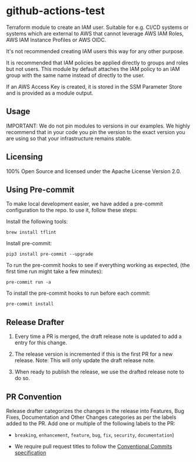 # github-actions-test

Terraform module to create an IAM user. Suitable for e.g. CI/CD systems or systems which are external to AWS that cannot leverage AWS IAM Roles, AWS IAM Instance Profiles or AWS OIDC.

It's not recommended creating IAM users this way for any other purpose.

It is recommended that IAM policies be applied directly to groups and roles but not users. This module by default attaches the IAM policy to an IAM group with the same name instead of directly to the user.

If an AWS Access Key is created, it is stored in the SSM Parameter Store and is provided as a module output.

## Usage

IMPORTANT: We do not pin modules to versions in our examples. We highly recommend that in your code you pin the version to the exact version you are using so that your infrastructure remains stable.

## Licensing

100% Open Source and licensed under the Apache License Version 2.0.

<!-- BEGIN_TF_DOCS -->

<!-- END_TF_DOCS -->

## Using Pre-commit

To make local development easier, we have added a pre-commit configuration to the repo. to use it, follow these steps:

Install the following tools:

```brew install tflint```

Install pre-commit:

```pip3 install pre-commit --upgrade```

To run the pre-commit hooks to see if everything working as expected, (the first time run might take a few minutes):

```pre-commit run -a```

To install the pre-commit hooks to run before each commit:

```pre-commit install```

## Release Drafter

1. Every time a PR is merged, the draft release note is updated to add a entry for this change.

2. The release version is incremented if this is the first PR for a new release. Note: This will only update the draft release note.

3. When ready to publish the release, we use the drafted release note to do so.

## PR Convention

Release drafter categorizes the changes in the release into Features, Bug Fixes, Documentation and Other Changes categories as per the labels added to the PR. Add one or multiple of the following labels to the PR:

- `breaking`, `enhancement`, `feature`, `bug`, `fix`, `security`, `documentation`)

- We require pull request titles to follow the [Conventional Commits specification](https://www.conventionalcommits.org/en/v1.0.0/)
